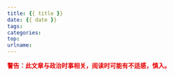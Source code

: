 ```yaml
---
title: {{ title }}
date: {{ date }}
tags:
categories:
top:
urlname:
---
```


<span style="color:rgb(231,0,0); font-weight:bold">警告：此文章与政治时事相关，阅读时可能有不适感，慎入。</span>

<!-- more -->


